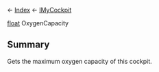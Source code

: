 ← [Index](Api-Index) ← [IMyCockpit](Sandbox.ModAPI.Ingame.IMyCockpit)

[float](System.Single) OxygenCapacity

## Summary

Gets the maximum oxygen capacity of this cockpit.

